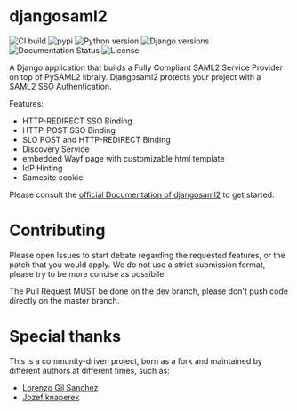 djangosaml2
===========

![CI build](https://github.com/peppelinux/djangosaml2/workflows/djangosaml2/badge.svg)
![pypi](https://img.shields.io/pypi/v/djangosaml2.svg)
![Python version](https://img.shields.io/badge/license-Apache%202-blue.svg)
![Django versions](https://img.shields.io/pypi/djversions/djangosaml2)
![Documentation Status](https://readthedocs.org/projects/djangosaml2/badge/?version=latest)
![License](https://img.shields.io/badge/python-3.7%20%7C%203.8%20%7C%203.9-blue.svg)


A Django application that builds a Fully Compliant SAML2 Service Provider on top of PySAML2 library.
 Djangosaml2 protects your project with a SAML2 SSO Authentication.


Features:

- HTTP-REDIRECT SSO Binding
- HTTP-POST SSO Binding
- SLO POST and HTTP-REDIRECT Binding
- Discovery Service
- embedded Wayf page with customizable html template
- IdP Hinting
- Samesite cookie


Please consult the [official Documentation of djangosaml2](https://djangosaml2.readthedocs.io) to get started.


Contributing
============

Please open Issues to start debate regarding the requested
features, or the patch that you would apply. We do not use
a strict submission format, please try to be more concise as possibile.

The Pull Request MUST be done on the dev branch, please don't
push code directly on the master branch.


Special thanks
==============

This is a community-driven project, born as a
fork and maintained by different authors at different times, such as:

- [Lorenzo Gil Sanchez](https://github.com/lorenzogil)
- [Jozef knaperek](https://github.com/knaperek)
